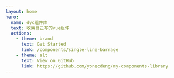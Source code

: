```yaml
---
layout: home
hero:
  name: dyc组件库
  text: 收集自己写的vue组件
  actions:
    - theme: brand
      text: Get Started
      link: /components/single-line-barrage
    - theme: alt
      text: View on GitHub
      link: https://github.com/yonecdeng/my-components-library
---
```

